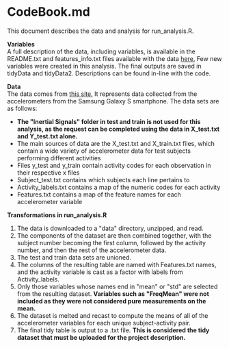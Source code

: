 CodeBook.md
========================================================

This document describes the data and analysis for run_analysis.R.

**Variables**  
A full description of the data, including variables, is available in the README.txt and features_info.txt files available with the data [here.](https://d396qusza40orc.cloudfront.net/getdata%2Fprojectfiles%2FUCI%20HAR%20Dataset.zip) Few new variables were created in this analysis. The final outputs are saved in tidyData and tidyData2. Descriptions can be found in-line with the code.  

**Data**  
The data comes from [this site.](http://archive.ics.uci.edu/ml/datasets/Human+Activity+Recognition+Using+Smartphones)
It represents data collected from the accelerometers from the Samsung Galaxy S smartphone. The data sets are as follows:

* **The "Inertial Signals" folder in test and train is not used for this analysis, as the request can be completed using the data in X_test.txt and Y_test.txt alone.** 
* The main sources of data are the X_test.txt and X_train.txt files, which contain a wide variety of accelerometer data for test subjects performing different activities
* Files y_test and y_train contain activity codes for each observation in their respective x files 
* Subject_test.txt contains which subjects each line pertains to
* Activity_labels.txt contains a map of the numeric codes for each activity
* Features.txt contains a map of the feature names for each accelerometer variable

**Transformations in run_analysis.R**  
1. The data is downloaded to a "data" directory, unzipped, and read.  
2. The components of the dataset are then combined together, with the subject number becoming the first column, followed by the activity number, and then the rest of the accelerometer data.  
3. The test and train data sets are unioned.  
4. The columns of the resulting table are named with Features.txt names, and the activity variable is cast as a factor with labels from Activity_labels.  
5. Only those variables whose names end in "mean" or "std" are selected from the resulting dataset. **Variables such as "FreqMean" were not included as they were not considered pure measurements on the mean.**  
6. The dataset is melted and recast to compute the means of all of the accelerometer variables for each unique subject-activity pair.  
7. The final tidy table is output to a .txt file. **This is considered the tidy dataset that must be uploaded for the project description.**  